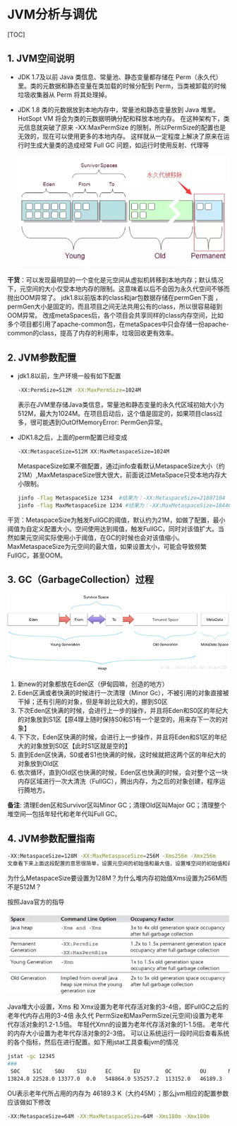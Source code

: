 # JVM分析与调优

[TOC]

## 1. JVM空间说明

- JDK 1.7及以前
  Java 类信息、常量池、静态变量都存储在 Perm（永久代）里。类的元数据和静态变量在类加载的时候分配到 Perm，当类被卸载的时候垃圾收集器从 Perm 将其处理掉。

- JDK 1.8
  类的元数据放到本地内存中，常量池和静态变量放到 Java 堆里。HotSopt VM 将会为类的元数据明确分配和释放本地内存。
  在这种架构下，类元信息就突破了原来 -XX:MaxPermSize 的限制，所以PermSize的配置也是无效的，现在可以使用更多的本地内存。
  这样就从一定程度上解决了原来在运行时生成大量类的造成经常 Full GC 问题，如运行时使用反射、代理等

  ![JVM内存结构](JVM内存结构.webp)

**干货**：可以发现最明显的一个变化是元空间从虚拟机转移到本地内存；默认情况下，元空间的大小仅受本地内存的限制。这意味着以后不会因为永久代空间不够而抛出OOM异常了。
jdk1.8以前版本的class和jar包数据存储在permGen下面 ，permGen大小是固定的，而且项目之间无法共用公有的class，所以很容易碰到OOM异常。
改成metaSpaces后，各个项目会共享同样的class内存空间，比如多个项目都引用了apache-common包，在metaSpaces中只会存储一份apache-common的class，提高了内存的利用率，垃圾回收更有效率。

## 2. JVM参数配置

- jdk1.8以前，生产环境一般有如下配置

  ```sh
  -XX:PermSize=512M -XX:MaxPermSize=1024M
  ```

  表示在JVM里存储Java类信息，常量池和静态变量的永久代区域初始大小为512M，最大为1024M。在项目启动后，这个值是固定的，如果项目class过多，很可能遇到OutOfMemoryError: PermGen异常。

- JDK1.8之后，上面的perm配置已经变成

  ```sh
  -XX:MetaspaceSize=512M XX:MaxMetaspaceSize=1024M
  ```

  MetaspaceSize如果不做配置，通过jinfo查看默认MetaspaceSize大小（约21M）,MaxMetaspaceSize很大很大，前面说过MetaSpace只受本地内存大小限制。

  ```sh
  jinfo -flag MetaspaceSize 1234  #结果为：-XX:MetaspaceSize=21807104
  jinfo -flag MaxMetaspaceSize 1234 #结果为：-XX:MaxMetaspaceSize=18446744073709547520
  ```

干货：MetaspaceSize为触发FullGC的阈值，默认约为21M，如做了配置，最小阈值为自定义配置大小。空间使用达到阈值，触发FullGC，同时对该值扩大。当然如果元空间实际使用小于阈值，在GC的时候也会对该值缩小。
MaxMetaspaceSize为元空间的最大值，如果设置太小，可能会导致频繁FullGC，甚至OOM。

## 3. GC（GarbageCollection）过程

![GC过程](GC过程.webp)

1. 新new的对象都放在Eden区（伊甸园嘛，创造的地方）
2. Eden区满或者快满的时候进行一次清理（Minor Gc），不被引用的对象直接被干掉；还有引用的对象，但是年龄比较大的，挪到S0区
3. 下次Eden区快满的时候，会进行上一步的操作，并且将Eden和S0区的年纪大的对象放到S1区【原4理上随时保持S0和S1有一个是空的，用来存下一次的对象】
4. 下下次，Eden区快满的时候，会进行上一步操作，并且将Eden和S1区的年纪大的对象放到S0区【此时S1区就是空的】
5. 直到Eden区快满，S0或者S1也快满的时候，这时候就把这两个区的年纪大的对象放到Old区
6. 依次循环，直到Old区也快满的时候，Eden区也快满的时候，会对整个这一块内存区域进行一次大清洗（FullGC），腾出内存，为之后的对象创建，程序运行腾地方。

**备注**: 清理Eden区和Survivor区叫Minor GC；清理Old区叫Major GC；清理整个堆空间—包括年轻代和老年代叫Full GC。

## 4. JVM参数配置指南

```sh
-XX:MetaspaceSize=128M -XX:MaxMetaspaceSize=256M -Xms256m -Xmx256m
文章看下来上面这段配置的意思很简单，设置元空间的初始值和最大值，设置堆空间的初始值和最大值。
```

为什么MetaspaceSize要设置为128M？为什么堆内存初始值Xms设置为256M而不是512M？

按照Java官方的指导

![JVM参数配置指南](JVM参数配置指南.webp)

Java堆大小设置，Xms 和 Xmx设置为老年代存活对象的3-4倍，即FullGC之后的老年代内存占用的3-4倍
永久代 PermSize和MaxPermSize(元空间)设置为老年代存活对象的1.2-1.5倍。
年轻代Xmn的设置为老年代存活对象的1-1.5倍。
老年代的内存大小设置为老年代存活对象的2-3倍。
可以让系统运行一段时间后查看系统的各个指标，然后在进行配置。如下用jstat工具查看jvm的情况

```sh
jstat -gc 12345
###
 S0C    S1C    S0U    S1U      EC       EU        OC         OU       MC     MU    CCSC   CCSU   YGC     YGCT    FGC    FGCT     GCT   
13824.0 22528.0 13377.0  0.0   548864.0 535257.2  113152.0   46189.3   73984.0 71119.8 9728.0 9196.2     14    0.259   3      0.287    0.546
```

OU表示老年代所占用的内存为 46189.3 K（大约45M）；那么jvm相应的配置参数应该做如下修改

```sh
-XX:MetaspaceSize=64M -XX:MaxMetaspaceSize=64M -Xms180m -Xmx180m
```
